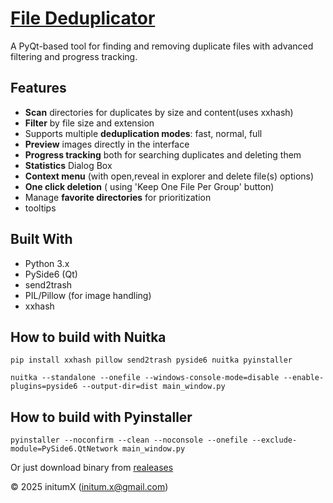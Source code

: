 
# [File Deduplicator](https://initumx.github.io/deduplicator/)

A PyQt-based tool for finding and removing duplicate files with advanced filtering and progress tracking.

## Features

- **Scan** directories for duplicates by size and content(uses xxhash)
- **Filter** by file size and extension
- Supports multiple **deduplication modes**: fast, normal, full
- **Preview** images directly in the interface
- **Progress tracking** both for searching duplicates and deleting them
- **Statistics** Dialog Box
- **Context menu** (with open,reveal in explorer and delete file(s) options)
- **One click deletion** ( using 'Keep One File Per Group' button)
- Manage **favorite directories** for prioritization
- tooltips

## Built With

- Python 3.x
- PySide6 (Qt)
- send2trash
- PIL/Pillow (for image handling)
- xxhash

## How to build with Nuitka
`pip install xxhash pillow send2trash pyside6 nuitka pyinstaller`


`nuitka --standalone --onefile --windows-console-mode=disable --enable-plugins=pyside6 --output-dir=dist main_window.py`

## How to build with Pyinstaller
`pyinstaller --noconfirm --clean --noconsole --onefile --exclude-module=PySide6.QtNetwork main_window.py`

Or just download binary from [realeases](https://github.com/initumX/deduplicator/releases)

© 2025 initumX (initum.x@gmail.com)


